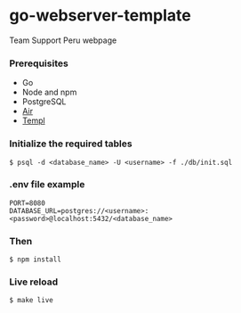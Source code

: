 # go-webserver-template
Team Support Peru webpage

### Prerequisites
* Go
* Node and npm
* PostgreSQL
* [Air](https://github.com/cosmtrek/air#installation)
* [Templ](https://templ.guide/quick-start/installation)

### Initialize the required tables
```shell
$ psql -d <database_name> -U <username> -f ./db/init.sql
```

### .env file example
```
PORT=8080
DATABASE_URL=postgres://<username>:<password>@localhost:5432/<database_name>
```

### Then
```shell
$ npm install
```

### Live reload
```shell
$ make live
```
